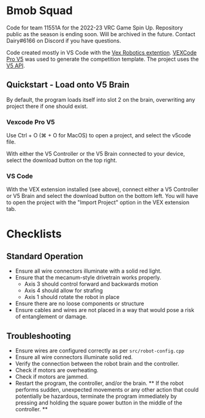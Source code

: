 # Bmob Squad
Code for team 11551A for the 2022-23 VRC Game Spin Up.
Repository public as the season is ending soon. Will be archived in the future.
Contact Dairy#6166 on Discord if you have questions.

Code created mostly in VS Code with the [Vex Robotics extention](http://https://www.vexrobotics.com/vexcode/vscode-extension "Vex Robotics extention"). [VEXCode Pro V5](http://https://www.vexrobotics.com/vexcode/pro-v5 "VEXCode Pro V5") was used to generate the competition template. The project uses the [V5 API](http://https://api.vexcode.cloud/v5/ "V5 API"). 

## Quickstart - Load onto V5 Brain
By default, the program loads itself into slot 2 on the brain, overwriting any project there if one should exist.
### Vexcode Pro V5
Use Ctrl + O (⌘ + O for MacOS) to open a project, and select the v5code file.

With either the V5 Controller or the V5 Brain connected to your device, select the download button on the top right.
### VS Code
With the VEX extension installed (see above), connect either a V5 Controller or V5 Brain and select the download button on the bottom left. You will have to open the project with the "Import Project" option in the VEX extension tab.

# Checklists
## Standard Operation
- Ensure all wire connectors illuminate with a solid red light.
- Ensure that the mecanum-style drivetrain works properly. 
	* Axis 3 should control forward and backwards motion 
	* Axis 4 should allow for strafing
	* Axis 1 should rotate the robot in place
- Ensure there are no loose components or structure
- Ensure cables and wires are not placed in a way that would pose a risk of entanglement or damage.

## Troubleshooting
- Ensure wires are configured correctly as per `src/robot-config.cpp`
- Ensure all wire connectors illuminate solid red.
- Verify the connection between the robot brain and the controller.
- Check if motors are overheating.
- Check if motors are jammed.
- Restart the program, the controller, and/or the brain.
** If the robot performs sudden, unexpected movements or any other action that could potentially be hazardous, terminate the program immediately by pressing and holding the square power button in the middle of the controller. **
